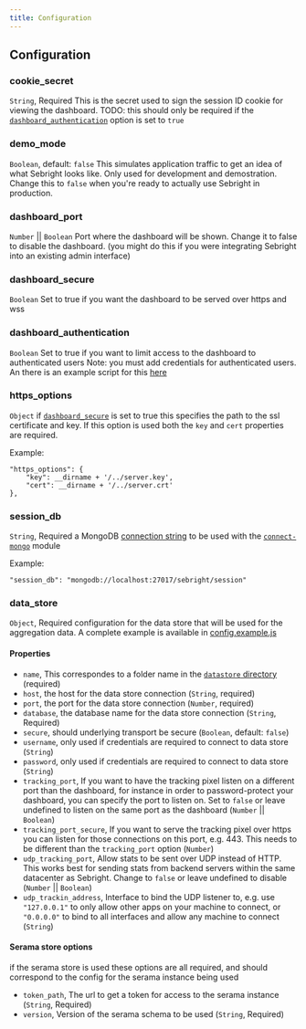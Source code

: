 ```yaml
---
title: Configuration
---
```


## Configuration

### cookie_secret

`String`, Required
This is the secret used to sign the session ID cookie for viewing the dashboard.
TODO: this should only be required if the [`dashboard_authentication`](#dashboard_authentication) option is set to `true`

### demo_mode

`Boolean`, default: `false`
This simulates application traffic to get an idea of what Sebright
looks like.  Only used for development and demostration.  Change this to `false` when you're ready to actually use
Sebright in production.

### dashboard_port

`Number` || `Boolean`
Port where the dashboard will be shown.  Change it to false to disable
the dashboard. (you might do this if you were integrating
Sebright into an existing admin interface)

### dashboard_secure

`Boolean`
Set to true if you want the dashboard to be served over https and wss

### dashboard_authentication

`Boolean`
Set to true if you want to limit access to the dashboard to authenticated users
Note: you must add credentials for authenticated users.  An there is an example script for this [here](https://github.com/bantam-framework/sebright/blob/master/scripts/createuser.js)

### https_options

`Object`
if [`dashboard_secure`](#dashboard_secure) is set to true this specifies the path to the ssl certificate and key.  If this option is used both the `key` and `cert` properties are required.

Example:

    "https_options": {
        "key": __dirname + '/../server.key',
        "cert": __dirname + '/../server.crt'
    },

### session_db

`String`, Required
a MongoDB [connection string](http://docs.mongodb.org/manual/reference/connection-string/) to be used with the [`connect-mongo`](https://github.com/kcbanner/connect-mongo) module

Example:

    "session_db": "mongodb://localhost:27017/sebright/session"

### data_store

`Object`, Required
configuration for the data store that will be used for the aggregation data.  A complete example is available in [config.example.js](https://github.com/bantam-framework/sebright/blob/master/config/config.example.js)

#### Properties

  - `name`, This correspondes to a folder name in the [`datastore` directory](https://github.com/bantam-framework/sebright/tree/master/lib/datastore) (required)
  - `host`, the host for the data store connection (`String`, required)
  - `port`, the port for the data store connection (`Number`, required)
  - `database`, the database name for the data store connection (`String`, Required)
  - `secure`, should underlying transport be secure (`Boolean`, default: `false`)
  - `username`, only used if credentials are required to connect to data store (`String`)
  - `password`, only used if credentials are required to connect to data store (`String`)
  - `tracking_port`, If you want to have the tracking pixel listen on a different port than the dashboard, for instance in order to password-protect your dashboard, you can specify the port to listen on.  Set to `false` or leave undefined to listen on the same port as the dashboard (`Number`  || `Boolean`)
  - `tracking_port_secure`,  If you want to serve the tracking pixel over https you can listen for those connections on this port, e.g. 443.  This needs to be different than the `tracking_port` option (`Number`)
  - `udp_tracking_port`, Allow stats to be sent over UDP instead of HTTP.  This works best for sending stats from backend servers within the same datacenter as Sebright. Change to `false` or leave undefined to disable (`Number` || `Boolean`)
  - `udp_trackin_address`, Interface to bind the UDP listener to, e.g. use `"127.0.0.1"` to only allow other apps on your machine to connect, or `"0.0.0.0"` to bind to all interfaces and allow any machine to connect (`String`)

#### Serama store options

if the serama store is used these options are all required, and should correspond to the config for the serama instance being used

  - `token_path`, The url to get a token for access to the serama instance (`String`, Required)
  - `version`, Version of the serama schema to be used (`String`, Required)
